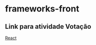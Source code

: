 # frameworks-front
## Link para atividade Votação
[React](https://www.chromatic.com/library?appId=60df0f0c887198003bda15fb&buildNumber=4)
